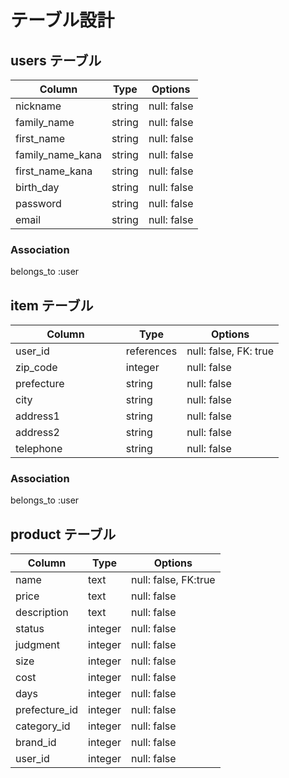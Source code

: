 # テーブル設計

## users テーブル

| Column                    |Type    | Options     |
| --------                  | ------ | ----------- |
| nickname                  | string | null: false |
| family_name               | string | null: false |
| first_name                | string | null: false |
| family_name_kana          | string | null: false |
| first_name_kana           | string | null: false |
| birth_day                 | string | null: false |
| password                  | string | null: false |
| email                     | string | null: false |


### Association

belongs_to :user

## item テーブル

| Column 　　　　　　 |Type        | Options               |
| ------------------|------------|---------------------- |
| user_id           | references | null: false, FK: true |
| zip_code          | integer    | null: false           |
| prefecture        | string     | null: false           |
| city              | string     | null: false           |
| address1          | string     | null: false           |
| address2          | string     | null: false           |
| telephone         | string     | null: false           |


### Association

belongs_to :user

## product テーブル

| Column         | Type       | Options                        |
| -------        | ---------- | ------------------------------ |
| name           | text       | null: false, FK:true           |
| price          | text       | null: false                    |
| description    | text       | null: false                    |
| status         | integer    | null: false                    |
| judgment       | integer    | null: false                    |
| size           | integer    | null: false                    |
| cost           | integer    | null: false                    |
| days           | integer    | null: false                    |
| prefecture_id  | integer    | null: false                    |
| category_id    | integer    | null: false                    |
| brand_id       | integer    | null: false                    |
| user_id        | integer    | null: false                    |




